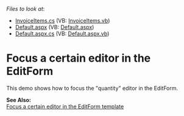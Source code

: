 <!-- default file list -->
*Files to look at*:

* [InvoiceItems.cs](./CS/App_Code/InvoiceItems.cs) (VB: [InvoiceItems.vb](./VB/App_Code/InvoiceItems.vb))
* [Default.aspx](./CS/Default.aspx) (VB: [Default.aspx](./VB/Default.aspx))
* [Default.aspx.cs](./CS/Default.aspx.cs) (VB: [Default.aspx.vb](./VB/Default.aspx.vb))
<!-- default file list end -->
# Focus a certain editor in the EditForm


<p>This demo shows how to focus the "quantity" editor in the EditForm.</p><p><strong>See Also:</strong><br />
<a href="https://www.devexpress.com/Support/Center/p/E24">Focus a certain editor in the EditForm template</a></p>

<br/>


